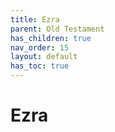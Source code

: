 ```yaml
---
title: Ezra
parent: Old Testament
has_children: true
nav_order: 15
layout: default
has_toc: true
---
```


# Ezra
